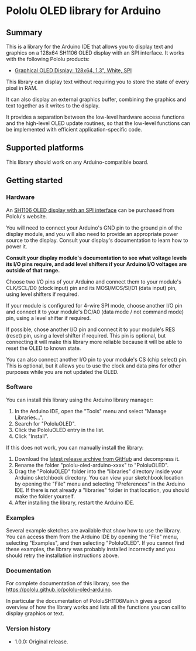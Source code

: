 # Pololu OLED library for Arduino

## Summary

This is a library for the Arduino IDE that allows you to display text and
graphics on a 128x64 SH1106 OLED display with an SPI interface.
It works with the following Pololu products:

- [Graphical OLED Display: 128x64, 1.3", White, SPI][3760]

This library can display text without requiring you to store the state of every
pixel in RAM.

It can also display an external graphics buffer, combining the graphics and text
together as it writes to the display.

It provides a separation between the low-level hardware access functions and
the high-level OLED update routines, so that the low-level functions can be
implemented with efficient application-specific code.

## Supported platforms

This library should work on any Arduino-compatible board.

## Getting started

### Hardware

An [SH1106 OLED display with an SPI interface][3760] can be purchased from
Pololu's website.

You will need to connect your Arduino's GND pin to the ground pin of the
display module, and you will also need to provide an appropriate power source
to the display.  Consult your display's documentation to learn how to power it.

**Consult your display module's documentation to see what
voltage levels its I/O pins require, and add level shifters if your
Arduino I/O voltages are outside of that range.**

Choose two I/O pins of your Arduino and connect them to your module's
CLK/SCL/D0 (clock input) pin and its MOSI/MOS/SI/D1 (data input) pin, using
level shifters if required.

If your module is configured for 4-wire SPI mode, choose another I/O pin
and connect it to your module's DC/A0 (data mode / not command mode) pin,
using a level shifter if required.

If possible, chose another I/O pin and connect it to your module's
RES (reset) pin, using a level shifter if required.  This pin is optional, but
connecting it will make this library more reliable because it will be able to
reset the OLED to known state.

You can also connect another I/O pin to your module's CS (chip select) pin.
This is optional, but it allows you to use the clock and data pins
for other purposes while you are not updated the OLED.


### Software

You can install this library using the Arduino library manager:

1. In the Arduino IDE, open the "Tools" menu and select "Manage Libraries...".
2. Search for "PololuOLED".
3. Click the PololuOLED entry in the list.
4. Click "Install".

If this does not work, you can manually install the library:

1. Download the
   [latest release archive from GitHub](https://github.com/pololu/pololu-oled-arduino/releases)
   and decompress it.
2. Rename the folder "pololu-oled-arduino-xxxx" to "PololuOLED".
3. Drag the "PololuOLED" folder into the "libraries" directory inside your
   Arduino sketchbook directory. You can view your sketchbook location by
   opening the "File" menu and selecting "Preferences" in the Arduino IDE. If
   there is not already a "libraries" folder in that location, you should make
   the folder yourself.
4. After installing the library, restart the Arduino IDE.

### Examples

Several example sketches are available that show how to use the library.
You can access them from the Arduino IDE by opening the "File" menu, selecting
"Examples", and then selecting "PololuOLED".  If you cannot find these
examples, the library was probably installed incorrectly and you should
retry the installation instructions above.

### Documentation

For complete documentation of this library, see the
https://pololu.github.io/pololu-oled-arduino.

In particular the documentation of PololuSH1106Main.h gives a good overview of
how the library works and lists all the functions you can call to display
graphics or text.

### Version history

* 1.0.0: Original release.

[3760]: https://www.pololu.com/product/3760

